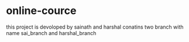 # online-cource
this project is devoloped by sainath and harshal 
conatins two branch with name sai_branch and harshal_branch 
